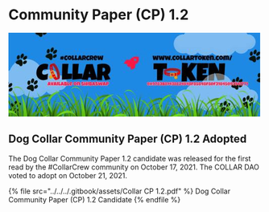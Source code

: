 # Community Paper (CP) 1.2

![](<../../../.gitbook/assets/image (1).png>)

## Dog Collar Community Paper (CP) 1.2 Adopted

The Dog Collar Community Paper 1.2 candidate was released for the first read by the #CollarCrew community on October 17, 2021.  The COLLAR DAO voted to adopt on October 21, 2021.

{% file src="../../../.gitbook/assets/Collar CP 1.2.pdf" %}
Dog Collar Community Paper (CP) 1.2 Candidate
{% endfile %}
